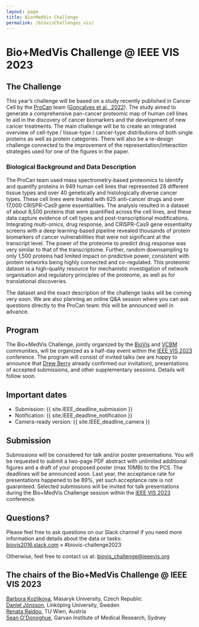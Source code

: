 ```yaml
---
layout: page
title: Bio+MedVis Challenge
permalink: /biovisChallenges_vis/
---
```


# Bio+MedVis Challenge @ IEEE VIS 2023

## The Challenge

This year’s challenge will be based on a study recently published in Cancer Cell
by the
[ProCan](https://www.cmrijeansforgenes.org.au/research/research-teams/procan/procan-teams)
team ([Gonçalves et al.,
2022](<https://www.cell.com/cancer-cell/fulltext/S1535-6108(22)00274-4>)). The
study aimed to generate a comprehensive pan-cancer proteomic map of human cell
lines to aid in the discovery of cancer biomarkers and the development of new
cancer treatments. The main challenge will be to create an integrated overview
of cell-type / tissue-type / cancer-type distributions of both single proteins
as well as protein categories. There will also be a re-design challenge
connected to the improvement of the representation/interaction strategies used
for one of the figures in the paper.

### Biological Background and Data Description

The ProCan team used mass spectrometry-based proteomics to identify and quantify
proteins in 949 human cell lines that represented 28 different tissue types and
over 40 genetically and histologically diverse cancer types. These cell lines
were treated with 625 anti-cancer drugs and over 17,000 CRISPR-Cas9 gene
essentialities. The analysis resulted in a dataset of about 8,500 proteins that
were quantified across the cell lines, and these data capture evidence of cell
types and post-transcriptional modifications. Integrating multi-omics, drug
response, and CRISPR-Cas9 gene essentiality screens with a deep learning-based
pipeline revealed thousands of protein biomarkers of cancer vulnerabilities that
were not significant at the transcript level. The power of the proteome to
predict drug response was very similar to that of the transcriptome. Further,
random downsampling to only 1,500 proteins had limited impact on predictive
power, consistent with protein networks being highly connected and co-regulated.
This proteomic dataset is a high-quality resource for mechanistic investigation
of network organisation and regulatory principles of the proteome, as well as
for translational discoveries.

The dataset and the exact description of the challenge tasks will be coming very
soon. We are also planning an online Q&A session where you can ask questions
directly to the ProCan team: this will be announced well in advance.

## Program

The Bio+MedVis Challenge, jointly organized by the [BioVis](../) and
[VCBM](https://conferences.eg.org/vcbm2023/) communities, will be organized as a
half-day event within the [IEEE VIS 2023](https://ieeevis.org/year/2023/welcome)
conference. The program will consist of invited talks (we are happy to announce
that [Drew Berry](https://www.wehi.edu.au/people/drew-berry) already confirmed
our invitation), presentations of accepted submissions, and other supplementary
sessions. Details will follow soon.

## Important dates

-   Submission: <time>{{ site.IEEE_deadline_submission }}</time>
-   Notification: <time>{{ site.IEEE_deadline_notification }}</time>
-   Camera-ready version: <time>{{ site.IEEE_deadline_camera }}</time>

## Submission

Submissions will be considered for talk and/or poster presentations. You will be
requested to submit a two-page PDF abstract with unlimited additional figures
and a draft of your proposed poster (max 10MB) to the PCS. The deadlines will be
announced soon. Last year, the acceptance rate for presentations happened to be
89%, yet such acceptance rate is not guaranteed. Selected submissions will be
invited for talk presentations during the Bio+MedVis Challenge session within
the [IEEE VIS 2023](https://ieeevis.org/year/2023/welcome) conference.

## Questions?

Please feel free to ask questions on our Slack channel if you need more
information and details about the data or tasks:  
[biovis2016.slack.com](https://biovis2016.slack.com/) » #biovis-challenge2023

Otherwise, feel free to contact us at: biovis_challenge@ieeevis.org

## The chairs of the Bio+MedVis Challenge @ IEEE VIS 2023

[Barbora Kozlikova](https://www.fi.muni.cz/~xkozlik/), Masaryk University, Czech Republic  
[Daniel Jönsson](https://liu.se/en/employee/danjo37), Linköping University, Sweden  
[Renata Raidou](https://renataraidou.com/), TU Wien, Austria  
[Sean O'Donoghue](https://www.garvan.org.au/about-us/people/seaodo), Garvan Institute of Medical Research, Sydney
